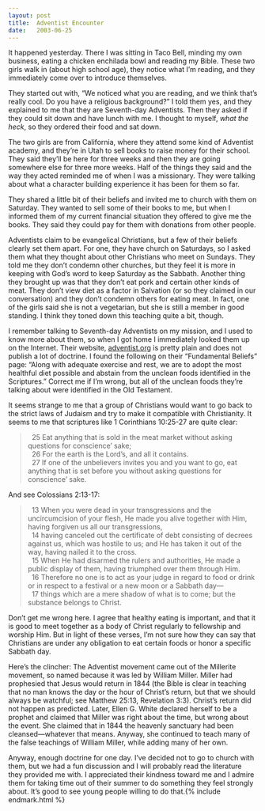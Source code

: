 ```yaml
---
layout:	post
title:	Adventist Encounter
date:	2003-06-25
---
```


It happened yesterday. There I was sitting in Taco Bell, minding my own business, eating a chicken enchilada bowl and reading my Bible. These two girls walk in (about high school age), they notice what I’m reading, and they immediately come over to introduce themselves.

They started out with, “We noticed what you are reading, and we think that’s really cool. Do you have a religious background?” I told them yes, and they explained to me that they are Seventh-day Adventists. Then they asked if they could sit down and have lunch with me. I thought to myself, _what the heck_, so they ordered their food and sat down.

The two girls are from California, where they attend some kind of Adventist academy, and they’re in Utah to sell books to raise money for their school. They said they’ll be here for three weeks and then they are going somewhere else for three more weeks. Half of the things they said and the way they acted reminded me of when I was a missionary. They were talking about what a character building experience it has been for them so far.

They shared a little bit of their beliefs and invited me to church with them on Saturday. They wanted to sell some of their books to me, but when I informed them of my current financial situation they offered to give me the books. They said they could pay for them with donations from other people.

Adventists claim to be evangelical Christians, but a few of their beliefs clearly set them apart. For one, they have church on Saturdays, so I asked them what they thought about other Christians who meet on Sundays. They told me they don’t condemn other churches, but they feel it is more in keeping with God’s word to keep Saturday as the Sabbath. Another thing they brought up was that they don’t eat pork and certain other kinds of meat. They don’t view diet as a factor in Salvation (or so they claimed in our conversation) and they don’t condemn others for eating meat. In fact, one of the girls said she is not a vegetarian, but she is still a member in good standing. I think they toned down this teaching quite a bit, though.

I remember talking to Seventh-day Adventists on my mission, and I used to know more about them, so when I got home I immediately looked them up on the Internet. Their website, [adventist.org](http://www.adventist.org/) is pretty plain and does not publish a lot of doctrine. I found the following on their “Fundamental Beliefs” page: “Along with adequate exercise and rest, we are to adopt the most healthful diet possible and abstain from the unclean foods identified in the Scriptures.” Correct me if I’m wrong, but all of the unclean foods they’re talking about were identified in the Old Testament.

It seems strange to me that a group of Christians would want to go back to the strict laws of Judaism and try to make it compatible with Christianity. It seems to me that scriptures like 1 Corinthians 10:25-27 are quite clear:

>&nbsp;&nbsp;25 Eat anything that is sold in the meat market without asking questions for conscience’ sake;  
>&nbsp;&nbsp;26 For the earth is the Lord’s, and all it contains.  
>&nbsp;&nbsp;27 If one of the unbelievers invites you and you want to go, eat anything that is set before you without asking questions for conscience’ sake.

And see Colossians 2:13-17:

>&nbsp;&nbsp;13 When you were dead in your transgressions and the uncircumcision of your flesh, He made you alive together with Him, having forgiven us all our transgressions,  
>&nbsp;&nbsp;14 having canceled out the certificate of debt consisting of decrees against us, which was hostile to us; and He has taken it out of the way, having nailed it to the cross.  
>&nbsp;&nbsp;15 When He had disarmed the rulers and authorities, He made a public display of them, having triumphed over them through Him.  
>&nbsp;&nbsp;16 Therefore no one is to act as your judge in regard to food or drink or in respect to a festival or a new moon or a Sabbath day—  
>&nbsp;&nbsp;17 things which are a mere shadow of what is to come; but the substance belongs to Christ.

Don’t get me wrong here. I agree that healthy eating is important, and that it is good to meet together as a body of Christ regularly to fellowship and worship Him. But in light of these verses, I’m not sure how they can say that Christians are under any obligation to eat certain foods or honor a specific Sabbath day.

Here’s the clincher: The Adventist movement came out of the Millerite movement, so named because it was led by William Miller. Miller had prophesied that Jesus would return in 1844 (the Bible is clear in teaching that no man knows the day or the hour of Christ’s return, but that we should always be watchful; see Matthew 25:13, Revelation 3:3). Christ’s return did not happen as predicted. Later, Ellen G. White declared herself to be a prophet and claimed that Miller was right about the time, but wrong about the event. She claimed that in 1844 the heavenly sanctuary had been cleansed—whatever that means. Anyway, she continued to teach many of the false teachings of William Miller, while adding many of her own.

Anyway, enough doctrine for one day. I’ve decided not to go to church with them, but we had a fun discussion and I will probably read the literature they provided me with. I appreciated their kindness toward me and I admire them for taking time out of their summer to do something they feel strongly about. It’s good to see young people willing to do that.{% include endmark.html %}